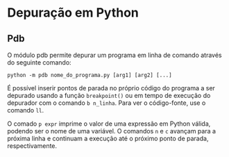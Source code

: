 # Depuração em Python

## Pdb

O módulo pdb permite depurar um programa em linha de comando através do
seguinte comando:

```
python -m pdb nome_do_programa.py [arg1] [arg2] [...]
```

É possível inserir pontos de parada no próprio código do programa a ser
depurado usando a função ```breakpoint()``` ou em tempo de execução do
depurador com o comando ```b n_linha```. Para ver o código-fonte, use o comando
```ll```.

O comado ```p expr``` imprime o valor de uma expressão em Python válida,
podendo ser o nome de uma variável. O comandos ```n``` e ```c``` avançam
para a próxima linha e continuam a execução até o próximo ponto de parada,
respectivamente.

